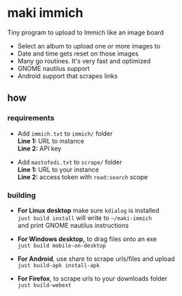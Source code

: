 # maki immich

Tiny program to upload to Immich like an image board

-   Select an album to upload one or more images to
-   Date and time gets reset on those images
-   Many go routines. It's very fast and optimized
-   GNOME nautilus support
-   Android support that scrapes links

## how

### requirements

-   Add `immich.txt` to `immich/` folder<br/>
    **Line 1:** URL to instance<br/>
    **Line 2:** API key

<!-- -   Add `nitter.txt` (url) to `scrape/` folder<br/>
    Recommend using a private instance -->

-   Add `mastofedi.txt` to `scrape/` folder<br/>
    **Line 1:** URL to your instance<br/>
    **Line 2:** access token with `read:search` scope

### building

-   **For Linux desktop** make sure `kdialog` is installed<br/>
    `just build install` will write to `~/maki-immich`<br/>
    and print GNOME nautilus instructions

-   **For Windows desktop,** to drag files onto an exe<br/>
    `just build mobile-on-desktop`

-   **For Android**, use share to scrape urls/files and upload<br/>
    `just build-apk install-apk`

-   **For Firefox**, to scrape urls to your downloads folder<br/>
    `just build-webext`

